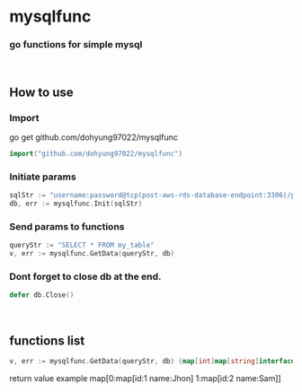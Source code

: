 # mysqlfunc
### go functions for simple mysql
<br />

## How to use
### Import
go get github.com/dohyung97022/mysqlfunc
```go
import("github.com/dohyung97022/mysqlfunc")
```
### Initiate params
```go
sqlStr := "username:password@tcp(post-aws-rds-database-endpoint:3306)/post-schema-name"
db, err := mysqlfunc.Init(sqlStr)
```
### Send params to functions
```go
queryStr := "SELECT * FROM my_table"
v, err := mysqlfunc.GetData(queryStr, db)
```
### Dont forget to close db at the end.
```go
defer db.Close()
```
<br />

## functions list
```go
v, err := mysqlfunc.GetData(queryStr, db) (map[int]map[string]interface{}, error)
```
return value example
map[0:map[id:1 name:Jhon] 1:map[id:2 name:Sam]]
